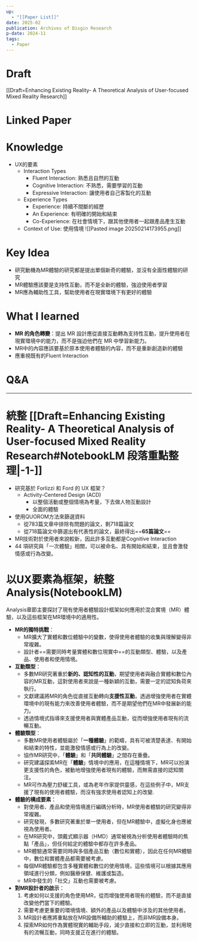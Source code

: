 ```yaml
---
up:
  - "[[Paper List]]"
date: 2025-02
publication: Archives of Disgin Research
p-date: 2024-11
tags:
  - Paper
---
```

# Draft
[[Draft=Enhancing Existing Reality- A Theoretical Analysis of User-focused Mixed Reality Research]]
# Linked Paper
# Knowledge
- UX的要素
	- Interaction Types
		- Fluent Interaction: 熟悉且自然的互動
		- Cognitive Interaction: 不熟悉，需要學習的互動
		- Expressive Interaction: 讓使用者自己客製化的互動
	- Experience Types
		- Experience: 持續不間斷的經歷
		- An Experience: 有明確的開始和結束
		- Co-Experience: 在社會情境下，跟其他使用者一起跟產品產生互動
	- Context of Use: 使用情境
![[Pasted image 20250214173955.png]]
# Key Idea
- 研究動機為MR體驗的研究都是提出單個新奇的體驗，並沒有全面性體驗的研究
- MR體驗應該要是支持性互動，而不是全新的體驗，強迫使用者學習
- MR應為輔助性工具，幫助使用者在現實環境下有更好的體驗
# What I learned
- **MR 的角色轉變**：提出 MR 設計應從直接互動轉為支持性互動，提升使用者在現實環境中的能力，而不是強迫他們在 MR 中學習新能力。
- MR中的內容應該要基於原本使用者體驗的內容，而不是重新創造新的體驗
- 應重視既有的Fluent Interaction
# Q&A
---
# 統整 [[Draft=Enhancing Existing Reality- A Theoretical Analysis of User-focused Mixed Reality Research#NotebookLM 段落重點整理|-1-]]
- 研究基於 Forlizzi 和 Ford 的 UX 框架？
	- Activity-Centered Design (ACD)
		- 以整個活動或整個情境為考量，下去做人物互動設計
		- 全面的體驗
- 使用QUOROM方法來篩選資料
	- 從783篇文章中排除有問題的論文，剩718篇論文
	- 從718篇論文中篩選出有代表性的論文，最終得出==**65篇論文**==
- MR技術對於使用者來說較新，因此許多互動都是Cognitive Interaction
- 44 項研究與「一次體驗」相關，可以被命名、具有開始和結束，並且會激發情感或行為改變。
# 以UX要素為框架，統整Analysis(NotebookLM)
Analysis章節主要探討了現有使用者體驗設計框架如何應用於混合實境（MR）體驗，以及這些框架在MR環境中的適用性。
- **MR的獨特挑戰**：
    - MR擴大了實體和數位體驗中的變數，使得使用者體驗的收集與理解變得非常複雜。
    - 設計者==需要同時考量實體和數位現實中==的互動類型、體驗，以及產品、使用者和使用情境。
- **互動類型**：
    - 多數MR研究著重於**新的、認知性的互動**，期望使用者與融合實體和數位內容的MR互動，這對使用者來說是一種新穎的互動，需要一定的認知負荷來執行。
    - 文獻建議將MR的角色從直接互動轉向**支援性互動**，透過增強使用者在實體環境中的現有能力來改善使用者體驗，而不是期望他們在MR中發展新的能力。
    - 透過情境式指導來支援使用者與實體產品互動，從而增強使用者現有的流暢互動。
- **體驗類型**：
    - 多數MR使用者體驗屬於「**一種體驗**」的範疇，具有可被清楚表達、有開始和結束的特性，並能激發情感或行為上的改變。
    - 協作MR研究中，「**體驗**」和「**共同體驗**」之間存在重疊。
    - 研究建議探索MR在「**體驗**」情境中的應用，在這種情境下，MR可以扮演更支援性的角色，被動地增強使用者現有的體驗，而無需直接的認知關注。
    - MR可作為壓力舒緩工具，或為老年作家提供靈感，在這些例子中，MR支援了現有的使用者體驗，而沒有強求使用者認知上的改變.
- **體驗的構成要素**：
    - 對使用者、產品和使用情境進行編碼分析時，MR使用者體驗的研究變得非常複雜。
    - 研究發現，多數研究著重於單一使用者，但在MR體驗中，虛擬化身也應被視為使用者。
    - 在MR研究中，頭戴式顯示器（HMD）通常被視為分析使用者體驗時的焦點「產品」，但任何給定的體驗中都存在許多產品。
    - MR體驗通常需要同時與多個產品互動（數位和實體），因此在任何MR體驗中，數位和實體產品都需要被考慮。
    - 每個MR體驗都包含多種實體和數位的使用情境，這些情境可以根據其應用領域進行分類，例如醫療保健、維護或製造。
    - MR中發生的「社交」互動也需要被考慮。
- **對MR設計者的啟示**：
    1. 考慮如何以支援的角色使用MR，從而增強使用者現有的體驗，而不是直接改變他們當下的體驗。
    2. 需要考慮更重要的環境情境、額外的產品以及體驗中涉及的其他使用者。
    3. MR設計者應將重點放在MR設備所輔助的體驗上，而非MR設備本身。
    4. 探索MR如何作為實體現實的輔助手段，減少直接和立即的互動，並利用現有的流暢互動，同時支援正在進行的體驗。